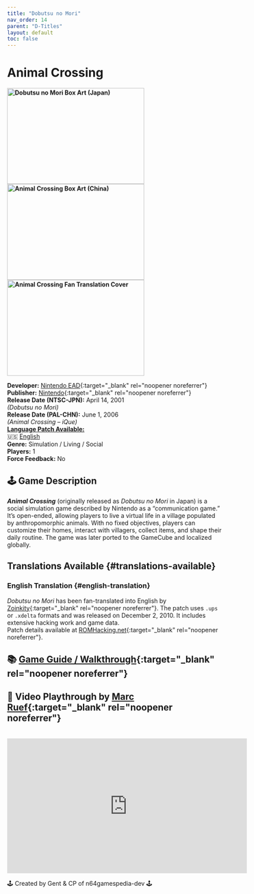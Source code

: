 ```yaml
---
title: "Dobutsu no Mori"
nav_order: 14
parent: "D-Titles"
layout: default
toc: false
---
```


# Animal Crossing  
<b>  
<img src="https://images.launchbox-app.com//436ad5b4-b7f8-4fcc-b7ea-b38f38793955.png" alt="Dobutsu no Mori Box Art (Japan)" style="object-fit:cover;width:320px;height:224px"/>
<img src="https://images.launchbox-app.com//196c2e3d-3b07-4418-a56e-48524d7eff97.jpg" alt="Animal Crossing Box Art (China)" style="object-fit:cover;width:320px;height:224px"/>
</b>
<b>  
<img src="https://images.launchbox-app.com/7d65132c-7d91-4e71-89f5-ed97e515c85e.png" alt="Animal Crossing Fan Translation Cover" style="object-fit:cover;width:320px;height:224px"/>  
</b>

**Developer:** [Nintendo EAD](https://en.wikipedia.org/wiki/Nintendo_Entertainment_Analysis_%26_Development){:target="_blank" rel="noopener noreferrer"}  
**Publisher:** [Nintendo](https://en.wikipedia.org/wiki/Nintendo){:target="_blank" rel="noopener noreferrer"}  
**Release Date (NTSC-JPN):** April 14, 2001    
*(Dobutsu no Mori)*  
**Release Date (PAL-CHN):** June 1, 2006    
*(Animal Crossing – iQue)*  
[**Language Patch Available:**](#translations-available)<br> 
🇺🇸 [English](#english-translation)  
**Genre:** Simulation / Living / Social  
**Players:** 1  
**Force Feedback:** No  

## 🕹️ Game Description  
<em><strong>Animal Crossing</strong></em> (originally released as *Dobutsu no Mori* in Japan) is a social simulation game described by Nintendo as a “communication game.” It’s open-ended, allowing players to live a virtual life in a village populated by anthropomorphic animals. With no fixed objectives, players can customize their homes, interact with villagers, collect items, and shape their daily routine. The game was later ported to the GameCube and localized globally.

## Translations Available {#translations-available}  
### English Translation {#english-translation}  
*Dobutsu no Mori* has been fan-translated into English by [Zoinkity](https://www.romhacking.net/community/803/){:target="_blank" rel="noopener noreferrer"}. The patch uses `.ups` or `.xdelta` formats and was released on December 2, 2010. It includes extensive hacking work and game data.  
Patch details available at [ROMHacking.net](https://www.romhacking.net/translations/1581/){:target="_blank" rel="noopener noreferrer"}.

## 📚 [Game Guide / Walkthrough](https://gamefaqs.gamespot.com/n64/579007-doubutsu-no-mori/faqs/39505){:target="_blank" rel="noopener noreferrer"}

## 🎥 Video Playthrough by [Marc Ruef](https://www.youtube.com/channel/UCOwn-PBOZDlCjziYSg2EXdg){:target="_blank" rel="noopener noreferrer"}  
<br />  
<iframe width="560" height="315" src="https://www.youtube.com/embed/jNu9Wbr3hBg" title="Animal Crossing – Full Playthrough by Marc Ruef" frameborder="0" allowfullscreen></iframe>

🕹️ Created by Gent & CP of n64gamespedia-dev 🕹️

<!-- Vault Format: n64gamespedia-dev -->
<!-- Protocol Source: _vault-specs/format-protocol.md -->
